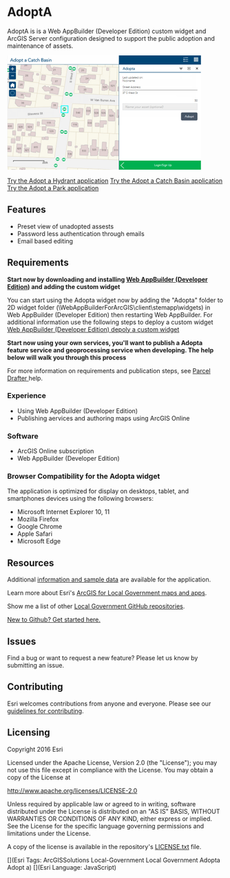 # AdoptA

AdoptA is is a Web AppBuilder (Developer Edition) custom widget and ArcGIS Server configuration designed to support the public adoption and maintenance of assets.

[![Image of Adopta application](Adopta.png "Adopta application")](http://links.esri.com/localgovernment/tryit/adoptacatchbasin/)

[Try the Adopt a Hydrant application](http://links.esri.com/localgovernment/tryit/apdotahydrant/)
[Try the Adopt a Catch Basin application](http://links.esri.com/localgovernment/tryit/adoptacatchbasin/)
[Try the Adopt a Park application](http://links.esri.com/localgovernment/tryit/adoptapark/)

## Features
* Preset view of unadopted assests
* Password less authentication through emails
* Email based editing

## Requirements

**Start now by downloading and installing [Web AppBuilder (Developer Edition)](https://developers.arcgis.com/web-appbuilder/) and adding the custom widget**

You can start using the Adopta widget now by adding the "Adopta" folder to 2D widget folder (\WebAppBuilderForArcGIS\client\stemapp\widgets) in Web AppBuilder (Developer Edition) then restarting Web AppBuilder. For additional information use the following steps to deploy a custom widget [Web AppBuilder (Developer Edition) depoly a custom widget](https://developers.arcgis.com/web-appbuilder/guide/deploy-custom-widget-and-theme.htm)

**Start now using your own services, you'll want to publish a Adopta feature service and geoprocessing service when developing. The help below will walk you through this process**

For more information on requirements and publication steps, see [Parcel Drafter ](http://links.esri.com/localgovernment/help/adopta/) help.

### Experience

* Using Web AppBuilder (Developer Edition)
* Publishing aervices and authoring maps using ArcGIS Online

### Software
* ArcGIS Online subscription
* Web AppBuilder (Developer Edition) 

### Browser Compatibility for the Adopta widget
The application is optimized for display on desktops, tablet, and smartphones devices using the following browsers:
* Microsoft Internet Explorer 10, 11
* Mozilla Firefox
* Google Chrome
* Apple Safari
* Microsoft Edge

## Resources

Additional [information and sample data](http://links.esri.com/localgovernment/download/adopta/) are available for the application.

Learn more about Esri's [ArcGIS for Local Government maps and apps](http://solutions.arcgis.com/local-government/).

Show me a list of other [Local Government GitHub repositories](http://esri.github.io/#Local-Government).

[New to Github? Get started here.](http://htmlpreview.github.com/?https://github.com/Esri/esri.github.com/blob/master/help/esri-getting-to-know-github.html)

## Issues

Find a bug or want to request a new feature?  Please let us know by submitting an issue.

## Contributing

Esri welcomes contributions from anyone and everyone. 
Please see our [guidelines for contributing](https://github.com/esri/contributing).

## Licensing

Copyright 2016 Esri

Licensed under the Apache License, Version 2.0 (the "License"); you may not use this file except in compliance with the License. You may obtain a copy of the License at

   http://www.apache.org/licenses/LICENSE-2.0

Unless required by applicable law or agreed to in writing, software distributed under the License is distributed on an "AS IS" BASIS, WITHOUT WARRANTIES OR CONDITIONS OF ANY KIND, either express or implied. See the License for the specific language governing permissions and limitations under the License.

A copy of the license is available in the repository's
[LICENSE.txt](LICENSE.txt) file.

[](Esri Tags: ArcGISSolutions Local-Government Local Government Adopta Adopt a)
[](Esri Language: JavaScript)





